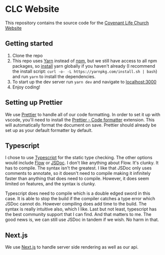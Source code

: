 # CLC Website

This repository contains the source code for the [Covenant Life Church Website](https://www.covenant.life)

## Getting started

1. Clone the repo
2. This repo uses [Yarn](https://yarnpkg.com/) instead of [npm](https://www.npmjs.com/), but we still have access to all npm packages, so [install](https://classic.yarnpkg.com/en/docs/install#mac-stable) yarn globally if you haven't already (I recommend the install script: `curl -o- -L https://yarnpkg.com/install.sh | bash`) and run `yarn` to install the dependencies.
3. To start up the dev server run `yarn dev` and navigate to [localhost:3000](http://localhost:3000)
4. Enjoy coding!

## Setting up Prettier

We use [Prettier](https://prettier.io/) to handle all of our code formatting. In order to set it up with vscode, you'll need to install the [Prettier - Code formatter](https://github.com/prettier/prettier-vscode) extension. This will automatically format the document on save. Prettier should already be set up as your default formatter by default.

## Typescript

I chose to use [Typescript](https://typescriptlang.org) for the static type checking. The other options would include [Flow](https://flow.org/) or [JSDoc](https://jsdoc.app/). I don't like anything about Flow. It's clunky. It has to compile. The syntax isn't the greatest. I like that JSDoc only uses comments to annotate, so it doesn't need to compile making it infinitely faster than anything that does need to compile. However, it does seem limited on features, and the syntax is clunky.

Typescript does need to compile which is a double edged sword in this case. It is able to stop the build if the compiler catches a type error which JSDoc cannot do. However compiling does add time to the build. The syntax is really intuitive also, which I like. Last but not least, typescript has the best community support that I can find. And that matters to me. The good news is, we can still use JSDoc in tandem if we wish. No harm in that.

## Next.js

We use [Next.js](https://nextjs.org/learn/basics/getting-started) to handle server side rendering as well as our api.
